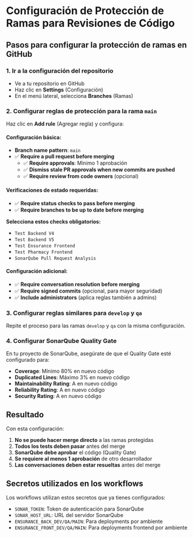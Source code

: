 # Configuración de Protección de Ramas para Revisiones de Código

## Pasos para configurar la protección de ramas en GitHub

### 1. Ir a la configuración del repositorio

- Ve a tu repositorio en GitHub
- Haz clic en **Settings** (Configuración)
- En el menú lateral, selecciona **Branches** (Ramas)

### 2. Configurar reglas de protección para la rama `main`

Haz clic en **Add rule** (Agregar regla) y configura:

#### Configuración básica:

- **Branch name pattern**: `main`
- ✅ **Require a pull request before merging**
  - ✅ **Require approvals**: Mínimo 1 aprobación
  - ✅ **Dismiss stale PR approvals when new commits are pushed**
  - ✅ **Require review from code owners** (opcional)

#### Verificaciones de estado requeridas:

- ✅ **Require status checks to pass before merging**
- ✅ **Require branches to be up to date before merging**

**Selecciona estos checks obligatorios:**

- `Test Backend V4`
- `Test Backend V5`
- `Test Ensurance Frontend`
- `Test Pharmacy Frontend`
- `SonarQube Pull Request Analysis`

#### Configuración adicional:

- ✅ **Require conversation resolution before merging**
- ✅ **Require signed commits** (opcional, para mayor seguridad)
- ✅ **Include administrators** (aplica reglas también a admins)

### 3. Configurar reglas similares para `develop` y `qa`

Repite el proceso para las ramas `develop` y `qa` con la misma configuración.

### 4. Configurar SonarQube Quality Gate

En tu proyecto de SonarQube, asegúrate de que el Quality Gate esté configurado para:

- **Coverage**: Mínimo 80% en nuevo código
- **Duplicated Lines**: Máximo 3% en nuevo código
- **Maintainability Rating**: A en nuevo código
- **Reliability Rating**: A en nuevo código
- **Security Rating**: A en nuevo código

## Resultado

Con esta configuración:

1. **No se puede hacer merge directo** a las ramas protegidas
2. **Todos los tests deben pasar** antes del merge
3. **SonarQube debe aprobar** el código (Quality Gate)
4. **Se requiere al menos 1 aprobación** de otro desarrollador
5. **Las conversaciones deben estar resueltas** antes del merge

## Secretos utilizados en los workflows

Los workflows utilizan estos secretos que ya tienes configurados:

- `SONAR_TOKEN`: Token de autenticación para SonarQube
- `SONAR_HOST_URL`: URL del servidor SonarQube
- `ENSURANCE_BACK_DEV/QA/MAIN`: Para deployments por ambiente
- `ENSURANCE_FRONT_DEV/QA/MAIN`: Para deployments frontend por ambiente

